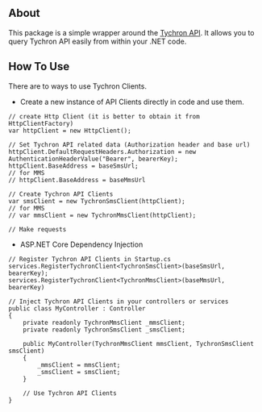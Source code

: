 ## About
This package is a simple wrapper around the [Tychron API](https://docs.tychron.info/). It allows you to query Tychron API easily from within your .NET code.

## How To Use
There are to ways to use Tychron Clients.

- Create a new instance of API Clients directly in code and use them.
```
// create Http Client (it is better to obtain it from HttpClientFactory)
var httpClient = new HttpClient();

// Set Tychron API related data (Authorization header and base url)
httpClient.DefaultRequestHeaders.Authorization = new AuthenticationHeaderValue("Bearer", bearerKey);
httpClient.BaseAddress = baseSmsUrl;
// for MMS
// httpClient.BaseAddress = baseMmsUrl

// Create Tychron API Clients
var smsClient = new TychronSmsClient(httpClient); 
// for MMS
// var mmsClient = new TychronMmsClient(httpClient);

// Make requests
```
- ASP.NET Core Dependency Injection
```
// Register Tychron API Clients in Startup.cs
services.RegisterTychronClient<TychronSmsClient>(baseSmsUrl, bearerKey);
services.RegisterTychronClient<TychronMmsClient>(baseMmsUrl, bearerKey)

// Inject Tychron API Clients in your controllers or services
public class MyController : Controller
{    
    private readonly TychronMmsClient _mmsClient;
    private readonly TychronSmsClient _smsClient;

    public MyController(TychronMmsClient mmsClient, TychronSmsClient smsClient)
    {
        _mmsClient = mmsClient;
        _smsClient = smsClient;
    }

    // Use Tychron API Clients
}
```